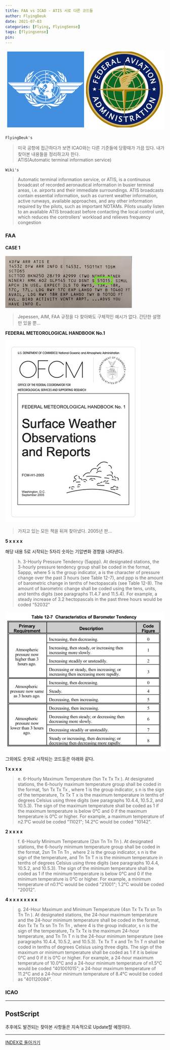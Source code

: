 ```yaml
---
title: FAA vs ICAO - ATIS 서로 다른 코드들
author: FlyingDeuk
date: 2021-07-03
categories: [Flying, FlyingSense]
tags: [flyingsense]
pin:
---
```

![time](/img/flying/sense/faaicao/icaofaa.png)

`FlyingDeuk's`
> 미국 공항에 접근하다가 보면 ICAO와는 다른 기준들에 당황때가 가끔 있다. 내가 찾아본 내용들을 정리하고자 한다. <br>
ATIS(Automatic terminal information service)

`Wiki's`
>Automatic terminal information service, or ATIS, is a continuous broadcast of recorded aeronautical information in busier terminal areas, i.e. airports and their immediate surroundings. ATIS broadcasts contain essential information, such as current weather information, active runways, available approaches, and any other information required by the pilots, such as important NOTAMs. Pilots usually listen to an available ATIS broadcast before contacting the local control unit, which reduces the controllers' workload and relieves frequency congestion

### FAA
#### CASE 1
![atis](/img/flying/sense/faaicao/atis.jpg)

>Jepessen, AIM, FAA 규정을 다 찾아봐도 구체적인 예시가 없다. 간단한 설명만 있을 뿐...


**FEDERAL METEOROLOGICAL HANDBOOK No.1**

![atis](/img/flying/sense/faaicao/handbook.jpg)
>가지고 있는 모든 책을 뒤져 찾아냈다. 2005년 판...



**5 x x x x**

해당 내용 5로 시작되는 5자리 숫자는 기압변화 경향을 나타낸다.  

> h. 3-Hourly Pressure Tendency (5appp). At designated stations, the 3-hourly pressure tendency group shall be coded in the format, 5appp, where 5 is the group indicator, a is the character of pressure change over the past 3 hours (see Table 12-7), and ppp is the amount of barometric change in tenths of hectopascals (see Table 12-8). The amount of barometric change shall be coded using the tens, units, and tenths digits (see paragraphs 11.4.7 and 11.5.4). For example, a steady increase of 3.2 hectopascals in the past three hours would be coded "52032"



![atis](/img/flying/sense/faaicao/atis1.jpg)



그외에도 숫자로 시작되는 코드등은 아래와 같다.

**1 x x x x**

> e. 6-Hourly Maximum Temperature (1sn Tx Tx Tx ). At designated stations, the 6-hourly maximum temperature group shall be coded in the format, 1sn Tx Tx Tx , where 1 is the group indicator, s n is the sign of the temperature, Tx Tx T x is the maximum temperature in tenths of degrees Celsius using three digits (see paragraphs 10.4.4, 10.5.2, and 10.5.3). The sign of the maximum temperature shall be coded as 1 if the maximum temperature is below 0°C and 0 if the maximum temperature is 0°C or higher. For example, a maximum temperature of n2.1°C would be coded "11021"; 14.2°C would be coded "10142".

**2 x x x x**
>f. 6-Hourly Minimum Temperature (2sn Tn Tn Tn ). At designated stations, the 6-hourly minimum temperature group shall be coded in the format, 2sn Tn Tn Tn , where 2 is the group indicator, s n is the sign of the temperature, and Tn Tn T n is the minimum temperature in tenths of degrees Celsius using three digits (see paragraphs 10.4.4, 10.5.2, and 10.5.3). The sign of the minimum temperature shall be coded as 1 if the minimum temperature is below 0°C and 0 if the minimum temperature is 0°C or higher. For example, a minimum temperature of n0.1°C would be coded "21001"; 1.2°C would be coded "20012".

**4 x x x x x x x x**
>g. 24-Hour Maximum and Minimum Temperature (4sn Tx Tx Tx sn Tn Tn Tn ). At designated stations, the 24-hour maximum temperature and the 24-hour minimum temperature shall be coded in the format, 4sn Tx Tx Tx sn Tn Tn Tn , where 4 is the group indicator, s n is the sign of the temperature, Tx Tx Tx  is the maximum 24-hour temperature, and Tn Tn T n is the 24-hour minimum temperature (see paragraphs 10.4.4, 10.5.2, and 10.5.3). Tx Tx T x and Tn Tn T n shall be coded in tenths of degrees Celsius using three digits. The sign of the maximum or minimum temperature shall be coded as 1 if it is below 0°C and 0 if it is 0°C or higher. For example, a 24-hour maximum temperature of 10.0°C and a 24-hour minimum temperature of n1.5°C would be coded "401001015"; a 24-hour maximum temperature of 11.2°C and a 24-hour minimum temperature of 8.4°C would be coded as "401120084".


### ICAO

-------

## PostScript
추후에도 발견되는 찾아본 사항들은 지속적으로 Update할 예정이다.

-------

[INDEX로 돌아가기](/categories/flyingsense/)
